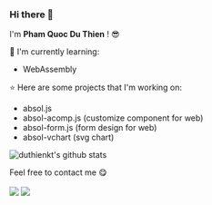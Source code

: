 ### Hi there 👋

I'm **Pham Quoc Du Thien** ! :sunglasses:


:page_with_curl: I'm currently learning:
- WebAssembly 

:star: Here are some projects that I'm working on:
- absol.js
- absol-acomp.js (customize component for web)
- absol-form.js (form design for web)
- absol-vchart (svg chart)


![duthienkt's github stats](https://bad-apple-github-readme.vercel.app/api?show_bg=1&username=duthienkt)



Feel free to contact me :yum:
<br><br>
[<img src="https://img.shields.io/badge/Facebook-%40jeremy.belpois.9638-blue">](https://www.facebook.com/jeremy.belpois.9638/)
[<img src="https://img.shields.io/badge/Email-blueskythien2010%40live.com-orange">](mailto:blueskythien2010@live.com)
